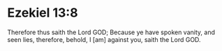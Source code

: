 # Ezekiel 13:8

Therefore thus saith the Lord GOD; Because ye have spoken vanity, and seen lies, therefore, behold, I [am] against you, saith the Lord GOD.